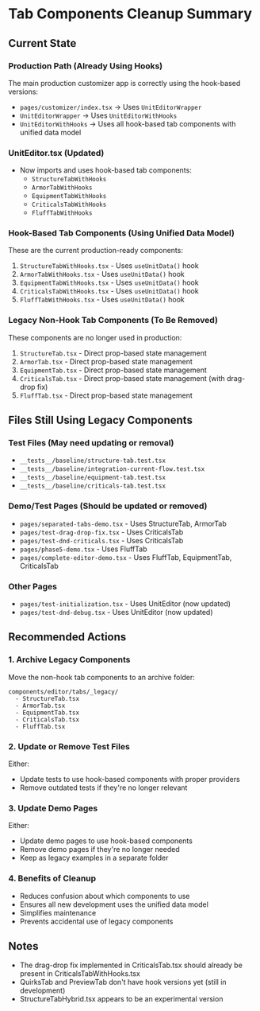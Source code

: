 # Tab Components Cleanup Summary

## Current State

### Production Path (Already Using Hooks)
The main production customizer app is correctly using the hook-based versions:
- `pages/customizer/index.tsx` → Uses `UnitEditorWrapper`
- `UnitEditorWrapper` → Uses `UnitEditorWithHooks`
- `UnitEditorWithHooks` → Uses all hook-based tab components with unified data model

### UnitEditor.tsx (Updated)
- Now imports and uses hook-based tab components:
  - `StructureTabWithHooks`
  - `ArmorTabWithHooks`
  - `EquipmentTabWithHooks`
  - `CriticalsTabWithHooks`
  - `FluffTabWithHooks`

### Hook-Based Tab Components (Using Unified Data Model)
These are the current production-ready components:
1. `StructureTabWithHooks.tsx` - Uses `useUnitData()` hook
2. `ArmorTabWithHooks.tsx` - Uses `useUnitData()` hook
3. `EquipmentTabWithHooks.tsx` - Uses `useUnitData()` hook
4. `CriticalsTabWithHooks.tsx` - Uses `useUnitData()` hook
5. `FluffTabWithHooks.tsx` - Uses `useUnitData()` hook

### Legacy Non-Hook Tab Components (To Be Removed)
These components are no longer used in production:
1. `StructureTab.tsx` - Direct prop-based state management
2. `ArmorTab.tsx` - Direct prop-based state management
3. `EquipmentTab.tsx` - Direct prop-based state management
4. `CriticalsTab.tsx` - Direct prop-based state management (with drag-drop fix)
5. `FluffTab.tsx` - Direct prop-based state management

## Files Still Using Legacy Components

### Test Files (May need updating or removal)
- `__tests__/baseline/structure-tab.test.tsx`
- `__tests__/baseline/integration-current-flow.test.tsx`
- `__tests__/baseline/equipment-tab.test.tsx`
- `__tests__/baseline/criticals-tab.test.tsx`

### Demo/Test Pages (Should be updated or removed)
- `pages/separated-tabs-demo.tsx` - Uses StructureTab, ArmorTab
- `pages/test-drag-drop-fix.tsx` - Uses CriticalsTab
- `pages/test-dnd-criticals.tsx` - Uses CriticalsTab
- `pages/phase5-demo.tsx` - Uses FluffTab
- `pages/complete-editor-demo.tsx` - Uses FluffTab, EquipmentTab, CriticalsTab

### Other Pages
- `pages/test-initialization.tsx` - Uses UnitEditor (now updated)
- `pages/test-dnd-debug.tsx` - Uses UnitEditor (now updated)

## Recommended Actions

### 1. Archive Legacy Components
Move the non-hook tab components to an archive folder:
```
components/editor/tabs/_legacy/
  - StructureTab.tsx
  - ArmorTab.tsx
  - EquipmentTab.tsx
  - CriticalsTab.tsx
  - FluffTab.tsx
```

### 2. Update or Remove Test Files
Either:
- Update tests to use hook-based components with proper providers
- Remove outdated tests if they're no longer relevant

### 3. Update Demo Pages
Either:
- Update demo pages to use hook-based components
- Remove demo pages if they're no longer needed
- Keep as legacy examples in a separate folder

### 4. Benefits of Cleanup
- Reduces confusion about which components to use
- Ensures all new development uses the unified data model
- Simplifies maintenance
- Prevents accidental use of legacy components

## Notes

- The drag-drop fix implemented in CriticalsTab.tsx should already be present in CriticalsTabWithHooks.tsx
- QuirksTab and PreviewTab don't have hook versions yet (still in development)
- StructureTabHybrid.tsx appears to be an experimental version
